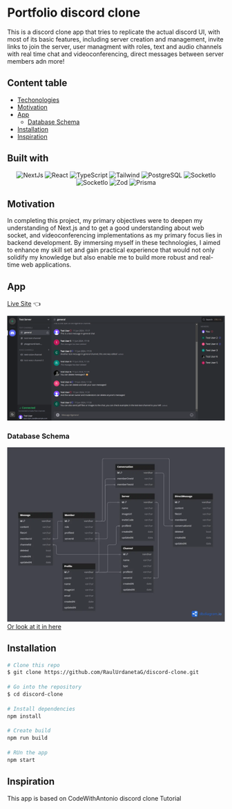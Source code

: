 # Portfolio discord clone
This is a discord clone app that tries to replicate the actual discord UI, with most of its basic features, including server creation and management, invite links to join the server, user managment with roles, text and audio channels with real time chat and videoconferencing, direct messages between server members adn more!

## Content table

* [Techonologies](#built-with)
* [Motivation](#motivation)
* [App](#app)
  * [Database Schema](#database-schema)
* [Installation](#installation)
* [Inspiration](#inspiration)


## Built with
<p align='center'>
<img alt="NextJs" src="https://img.shields.io/badge/-NextJs-000000?style=flat-square&logo=nextdotjs&logoColor=white" />
<img alt="React" src="https://img.shields.io/badge/-React-45b8d8?style=flat-square&logo=react&logoColor=white" />
<img alt="TypeScript" src="https://img.shields.io/badge/-TypeScript-007ACC?style=flat-square&logo=typescript&logoColor=white" />
<img alt="Tailwind" src="https://img.shields.io/badge/-Tailwind-06B6D4?style=flat-square&logo=tailwind-css&logoColor=white" />
<img alt="PostgreSQL" src="https://img.shields.io/badge/-PostgreSQL-4169E1?style=flat-square&logo=postgresql&logoColor=white" />
<img alt="SocketIo" src="https://img.shields.io/badge/-Socket.io-25c2a0?style=flat-square&logo=socketdotio&logoColor=white" />
<img alt="SocketIo" src="https://img.shields.io/badge/-LiveKit-06b7db?style=flat-square&logo=livekit&logoColor=white" />
<img alt="Zod" src="https://img.shields.io/badge/-Zod-3E67B1?style=flat-square&logo=zod&logoColor=white" />
<img alt="Prisma" src="https://img.shields.io/badge/-Prisma-2D3748?style=flat-square&logo=prisma&logoColor=white" />
</p>

## Motivation
In completing this project, my primary objectives were to deepen my understanding of Next.js and to get a good understanding about web socket, and videoconferencing implementations as my primary focus lies in backend development. By immersing myself in these technologies, I aimed to enhance my skill set and gain practical experience that would not only solidify my knowledge but also enable me to build more robust and real-time web applications.
## App
[Live Site](https://discord-clone-raul-urdaneta.up.railway.app/) 👈

![App UI](/public/discord-clone-final-app.png)

### Database Schema


![DB schema](/public//db-schema.webp)
<a href='https://dbdiagram.io/d/6669d0b2a179551be6b89f1f'>Or look at it in here<a/>

## Installation
```bash
# Clone this repo 
$ git clone https://github.com/RaulUrdanetaG/discord-clone.git

# Go into the repository
$ cd discord-clone

# Install dependencies
npm install 

# Create build
npm run build

# RUn the app
npm start
```

## Inspiration
This app is based on CodeWithAntonio discord clone Tutorial

